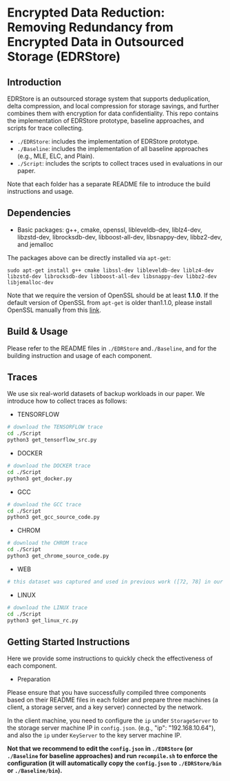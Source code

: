 # Encrypted Data Reduction: Removing Redundancy from Encrypted Data in Outsourced Storage (EDRStore)

## Introduction

EDRStore is an outsourced storage system that supports deduplication, delta compression, and local compression for storage savings, and further combines them with encryption for data confidentiality. This repo contains the implementation of EDRStore prototype, baseline approaches, and scripts for trace collecting.

- `./EDRStore`: includes the implementation of EDRStore prototype.
- `./Baseline`: includes the implementation of all baseline approaches (e.g., MLE, ELC, and Plain).
- `./Script`: includes the scripts to collect traces used in evaluations in our paper.

Note that each folder has a separate README file to introduce the build instructions and usage.

## Dependencies

- Basic packages: g++, cmake, openssl, libleveldb-dev, liblz4-dev, libzstd-dev, librocksdb-dev, libboost-all-dev, libsnappy-dev, libbz2-dev, and jemalloc

The packages above can be directly installed via `apt-get`:

`sudo apt-get install g++ cmake libssl-dev libleveldb-dev liblz4-dev libzstd-dev librocksdb-dev libboost-all-dev libsnappy-dev libbz2-dev  libjemalloc-dev`

Note that we require the version of OpenSSL should be at least **1.1.0**. If the default version of OpenSSL from `apt-get` is older than1.1.0, please install OpenSSL manually from this [link](https://www.openssl.org/source/).

## Build & Usage

Please refer to the README files in `./EDRStore` and`./Baseline`, and for the building instruction and usage of each component.

## Traces

We use six real-world datasets of backup workloads in our paper. We introduce how to collect traces as follows:

- TENSORFLOW

```bash
# download the TENSORFLOW trace
cd ./Script
python3 get_tensorflow_src.py
```

- DOCKER

```bash
# download the DOCKER trace
cd ./Script
python3 get_docker.py
```

- GCC

```bash
# download the GCC trace
cd ./Script
python3 get_gcc_source_code.py
```

- CHROM

```bash
# download the CHROM trace
cd ./Script
python3 get_chrome_source_code.py
```

- WEB

```bash
# this dataset was captured and used in previous work ([72, 78] in our paper).
```

- LINUX

```bash
# download the LINUX trace
cd ./Script
python3 get_linux_rc.py
```

## Getting Started Instructions

Here we provide some instructions to quickly check the effectiveness of each component.

- Preparation

Please ensure that you have successfully compiled three components based on their README files in each folder and prepare three machines (a client, a storage server, and a key server) connected by the network.

In the client machine, you need to configure the `ip` under `StorageServer` to the storage server machine IP in `config.json`. (e.g., "ip": "192.168.10.64"), and also the `ip` under `KeyServer` to the key server machine IP.

**Not that we recommend to edit the `config.json` in `./EDRStore` (or `./Baseline` for baseline approaches)  and run `recompile.sh` to enforce the configuration (it will automatically copy the `config.json` to `./EDRStore/bin` or `./Baseline/bin`).**

